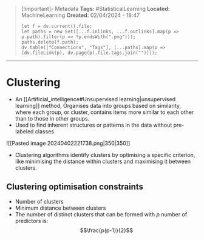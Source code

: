 > [!important]- Metadata
> **Tags:** #StatisticalLearning 
> **Located:** MachineLearning
> **Created:** 02/04/2024 - 18:47
> ```dataviewjs
> let f = dv.current().file;
> let paths = new Set([...f.inlinks, ...f.outlinks].map(p => p.path).filter(p => !p.endsWith(".png")));
> paths.delete(f.path);
> dv.table(["Connections", "Tags"], [...paths].map(p => [dv.fileLink(p), dv.page(p).file.tags.join("")]));
> ```

___
# Clustering
- An [[Artificial_intelligence#Unsupervised learning|unsupervised learning]] method, Organises data into groups based on similarity, where each group, or cluster, contains items more similar to each other than to those in other groups.
- Used to find inherent structures or patterns in the data without pre-labeled classes

![[Pasted image 20240402221738.png|350|350]]

- Clustering algorithms identify clusters by optimising a specific criterion, like minimising the distance within clusters and maximising it between clusters.
## Clustering optimisation constraints 
- Number of clusters 
- Minimum distance between clusters
- The number of distinct clusters that can be formed with $p$ number of predictors is:
$$\frac{p(p-1)}{2}$$
